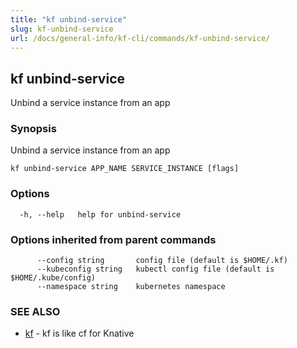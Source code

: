 ```yaml
---
title: "kf unbind-service"
slug: kf-unbind-service
url: /docs/general-info/kf-cli/commands/kf-unbind-service/
---
```

## kf unbind-service

Unbind a service instance from an app

### Synopsis

Unbind a service instance from an app

```
kf unbind-service APP_NAME SERVICE_INSTANCE [flags]
```

### Options

```
  -h, --help   help for unbind-service
```

### Options inherited from parent commands

```
      --config string       config file (default is $HOME/.kf)
      --kubeconfig string   kubectl config file (default is $HOME/.kube/config)
      --namespace string    kubernetes namespace
```

### SEE ALSO

* [kf](/docs/general-info/kf-cli/commands/kf/)	 - kf is like cf for Knative


